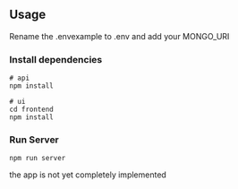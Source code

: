 
## Usage

Rename the .envexample to .env and add your MONGO_URI

### Install dependencies

```
# api
npm install

# ui
cd frontend
npm install
```

### Run Server

```
npm run server
```

the app is not yet completely implemented
